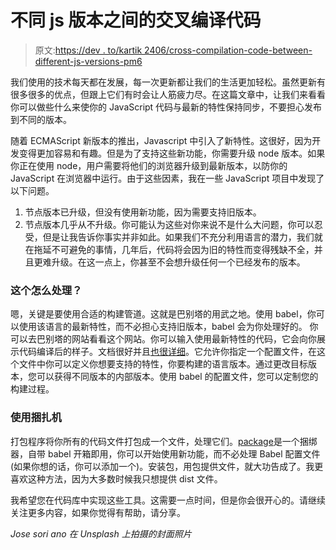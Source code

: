 # 不同 js 版本之间的交叉编译代码

> 原文:[https://dev . to/kartik 2406/cross-compilation-code-between-different-js-versions-pm6](https://dev.to/kartik2406/cross-compiling-code-between-different-js-versions-pm6)

我们使用的技术每天都在发展，每一次更新都让我们的生活更加轻松。虽然更新有很多很多的优点，但跟上它们有时会让人筋疲力尽。在这篇文章中，让我们来看看你可以做些什么来使你的 JavaScript 代码与最新的特性保持同步，不要担心发布到不同的版本。

随着 ECMAScript 新版本的推出，Javascript 中引入了新特性。这很好，因为开发变得更加容易和有趣。但是为了支持这些新功能，你需要升级 node 版本。如果你正在使用 node，用户需要将他们的浏览器升级到最新版本，以防你的 JavaScript 在浏览器中运行。由于这些因素，我在一些 JavaScript 项目中发现了以下问题。

1.  节点版本已升级，但没有使用新功能，因为需要支持旧版本。
2.  节点版本几乎从不升级。你可能认为这些对你来说不是什么大问题，你可以忍受，但是让我告诉你事实并非如此。如果我们不充分利用语言的潜力，我们就在拖延不可避免的事情，几年后，代码将会因为旧的特性而变得残缺不全，并且更难升级。在这一点上，你甚至不会想升级任何一个已经发布的版本。

### [](#how-to-deal-with-this)这个怎么处理？

嗯，关键是要使用合适的构建管道。这就是巴别塔的用武之地。使用 babel，你可以使用该语言的最新特性，而不必担心支持旧版本，babel 会为你处理好的。
你可以去巴别塔的网站看看这个网站。你可以输入使用最新特性的代码，它会向你展示代码编译后的样子。文档很好并且[也很详细](https://babeljs.io/setup)。它允许你指定一个配置文件，在这个文件中你可以定义你想要支持的特性，你要构建的语言版本。通过更改目标版本，您可以获得不同版本的内部版本。使用 babel 的配置文件，您可以定制您的构建过程。

### [](#using-bundlers)使用捆扎机

打包程序将你所有的代码文件打包成一个文件，处理它们。[package](https://parceljs.org/)是一个捆绑器，自带 babel 开箱即用，你可以开始使用新功能，而不必处理 Babel 配置文件(如果你想的话，你可以添加一个)。安装包，用包提供文件，就大功告成了。我更喜欢这种方法，因为大多数时候我只想提供 dist 文件。

我希望您在代码库中实现这些工具。这需要一点时间，但是你会很开心的。请继续关注更多内容，如果你觉得有帮助，请分享。

*Jose sori ano 在 Unsplash 上拍摄的封面照片*